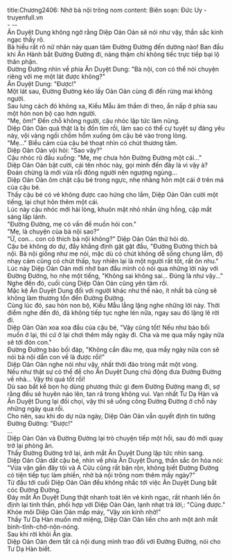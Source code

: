 title:Chương2406: Nhờ bà nội trông nom
content:
Biên soạn: Đức Uy - truyenfull.vn<br>- --<br>Ân Duyệt Dung không ngờ rằng Diệp Oản Oản sẽ nói như vậy, thần sắc kinh ngạc thấy rõ.<br>Bà hiểu rất rõ nữ nhân này quan tâm Đường Đường đến dường nào! Ban đầu khi Ân Hành bắt Đường Đường đi, nàng thậm chí không tiếc trực tiếp bại lộ thân phận.<br>Đường Đường nhìn về phía Ân Duyệt Dung: "Bà nội, con có thể nói chuyện riêng với mẹ một lát được không?"<br>Ân Duyệt Dung: "Được!"<br>Một lát sau, Đường Đường kéo lấy Oản Oản cùng đi đến rừng mai không người.<br>Sau lưng cách đó không xa, Kiều Mẫu âm thầm đi theo, ẩn nấp ở phía sau một hòn non bộ cao hơn người.<br>"Mẹ, ôm!" Đến chỗ không người, cậu nhóc lập tức làm nũng.<br>Diệp Oản Oản quả thật là bị đốn tim rồi, làm sao có thể cự tuyệt sự đáng yêu này, vội vàng ngồi chồm hổm xuống ôm cậu bé vào trong lòng.<br>"Mẹ..." Biểu cảm của cậu bé thoạt nhìn có chút thương tâm.<br>Diệp Oản Oản vội hỏi: "Sao vậy?"<br>Cậu nhóc rũ đầu xuống: "Mẹ, mẹ chưa hôn Đường Đường một cái..."<br>Diệp Oản Oản bật cười, cái tên nhóc này, gọi mình đến đây là vì vậy à?<br>Đoán chừng là mới vừa rồi đông người nên ngượng ngùng...<br>Diệp Oản Oản ôm chặt cậu bé trong ngực, nhẹ nhàng hôn một cái ở trên má của cậu bé.<br>Thấy cậu bé có vẻ không được cao hứng cho lắm, Diệp Oản Oản cười một tiếng, lại chụt hôn thêm một cái.<br>Lúc này cậu nhóc mới hài lòng, khuôn mặt nhỏ nhắn ửng hồng, cặp mắt sáng lấp lánh.<br>"Đường Đường, mẹ có vấn đề muốn hỏi con."<br>"Mẹ, là chuyện của bà nội sao?"<br>"Ừ, con... con có thích bà nội không?" Diệp Oản Oản thử hỏi dò.<br>Cậu bé không do dự, đầy khẳng định gật gật đầu, "Đường Đường thích bà nội. Bà nội giống như mẹ nói, mặc dù có chút không dễ sống chung lắm, độ nhạy cảm cũng có chút thấp, tuy nhiên lại là một người rất tốt, rất ôn nhu."<br>Lúc này Diệp Oản Oản mới nhớ ban đầu mình có nói qua những lời này với Đường Đường, ho nhẹ một tiếng, "Không sai không sai... Đúng là như vậy..."<br>Nghe đến đó, cuối cùng Diệp Oản Oản cũng yên tâm rồi.<br>Mặc kệ Ân Duyệt Dung đối với người khác như thế nào, ít nhất bà cũng sẽ không làm thương tổn đến Đường Đường.<br>Cùng lúc đó, sau hòn non bộ, Kiều Mẫu lẳng lặng nghe những lời này. Thời điểm nghe đến đó, đã không tiếp tục nghe lén nữa, ngay sau đó lặng lẽ rời đi.<br>Diệp Oản Oản xoa xoa đầu của cậu bé, "Vậy cũng tốt! Nếu như bảo bối muốn ở lại, thì cứ ở lại chơi thêm mấy ngày đi. Cha và mẹ qua mấy ngày nữa sẽ tới đón con."<br>Đường Đường bảo bối đáp, "Không cần đâu mẹ, qua mấy ngày nữa con sẽ nói bà nội dẫn con về là được rồi!"<br>Diệp Oản Oản nghe nói như vậy, nhất thời đảo tròng mắt một vòng.<br>Nếu như thật sự có thể để cho Ân Duyệt Dung chủ động đưa Đường Đường về nhà... Vậy thì quá tốt rồi!<br>Dù sao bất kể bọn họ dùng phương thức gì đem Đường Đường mang đi, sợ rằng đều sẽ huyên náo lên, tan rã trong không vui. Vạn nhất Tư Dạ Hàn và Ân Duyệt Dung lại đối chọi, vậy thì sẽ uổng công Đường Đường ở chỗ này những ngày qua rồi.<br>Cho nên, sau khi do dự nửa ngày, Diệp Oản Oản vẫn quyết định tin tưởng Đường Đường: "Được!"<br>...<br>Diệp Oản Oản và Đường Đường lại trò chuyện tiếp một hồi, sau đó mới quay trở lại phòng ăn.<br>Thấy Đường Đường trở lại, ánh mắt Ân Duyệt Dung lập tức nhìn sang.<br>Diệp Oản Oản dắt cậu bé, nhìn về phía Ân Duyệt Dung, thần sắc ôn hòa nói: "Vừa vặn gần đây tôi và A Cửu cũng rất bận rộn, không biết Đường Đường có tiện tiếp tục làm phiền, nhờ bà nội trông nom thêm mấy ngày?"<br>Từ đầu tới cuối Diệp Oản Oản đều không nhắc tới việc Ân Duyệt Dung bắt cóc Đường Đường.<br>Đáy mắt Ân Duyệt Dung thật nhanh toát lên vẻ kinh ngạc, rất nhanh liền ổn định lại tinh thần, phối hợp với Diệp Oản Oản, lạnh nhạt trả lời,: "Cũng được."<br>Khóe môi Diệp Oản Oản mấp máy, "Vậy xin kính nhờ!"<br>Thấy Tư Dạ Hàn muốn mở miệng, Diệp Oản Oản liền cho anh một ánh mắt bình-tĩnh-chớ-nôn-nóng.<br>Sau khi rời khỏi Ân gia.<br>Diệp Oản Oản đem tất cả nội dung mình trao đổi với Đường Đường, nói cho Tư Dạ Hàn biết.